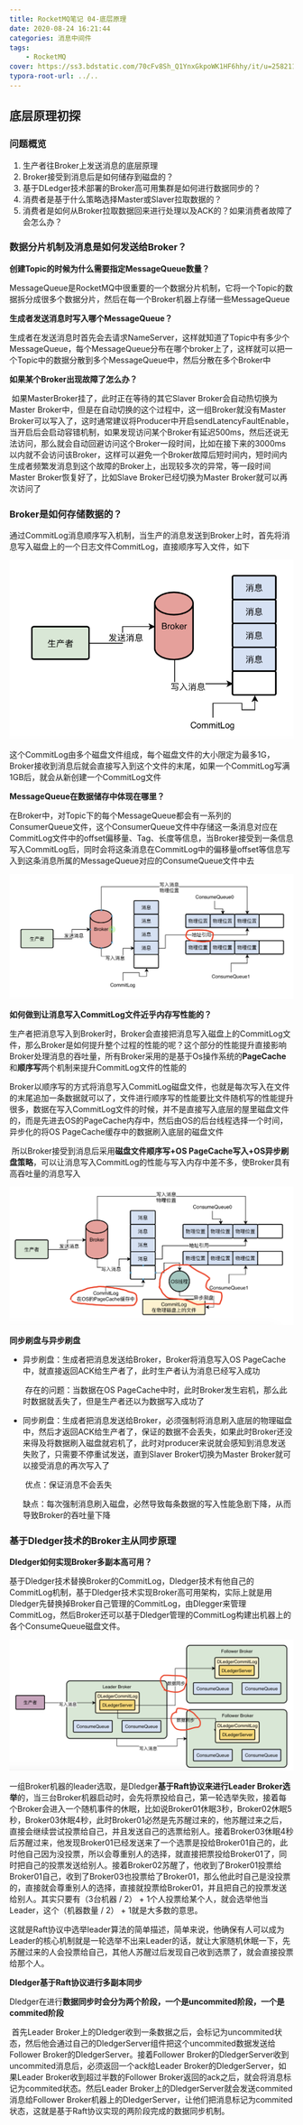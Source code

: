 ```yaml
---
title: RocketMQ笔记 04-底层原理
date: 2020-08-24 16:21:44
categories: 消息中间件
tags:
	- RocketMQ
cover: https://ss3.bdstatic.com/70cFv8Sh_Q1YnxGkpoWK1HF6hhy/it/u=2582113194,968310573&fm=26&gp=0.jpg
typora-root-url: ../..
---
```


## 底层原理初探

### 问题概览

1. 生产者往Broker上发送消息的底层原理
2. Broker接受到消息后是如何储存到磁盘的？
3. 基于DLedger技术部署的Broker高可用集群是如何进行数据同步的？
4. 消费者是基于什么策略选择Master或Slaver拉取数据的？
5. 消费者是如何从Broker拉取数据回来进行处理以及ACK的？如果消费者故障了会怎么办？

### 数据分片机制及消息是如何发送给Broker？

**创建Topic的时候为什么需要指定MessageQueue数量？**

​	MessageQueue是RocketMQ中很重要的一个数据分片机制，它将一个Topic的数据拆分成很多个数据分片，然后在每一个Broker机器上存储一些MessageQueue

**生成者发送消息时写入哪个MessageQueue？**

​	生成者在发送消息时首先会去请求NameServer，这样就知道了Topic中有多少个MessageQueue，每个MessageQueue分布在哪个broker上了，这样就可以把一个Topic中的数据分散到多个MessageQueue中，然后分散在多个Broker中

**如果某个Broker出现故障了怎么办？**

​	如果MasterBroker挂了，此时正在等待的其它Slaver Broker会自动热切换为Master Broker中，但是在自动切换的这个过程中，这一组Broker就没有Master Broker可以写入了，这时通常建议将Producer中开启sendLatencyFaultEnable，当开启后会启动容错机制，如果发现访问某个Broker有延迟500ms，然后还说无法访问，那么就会自动回避访问这个Broker一段时间，比如在接下来的3000ms以内就不会访问该Broker，这样可以避免一个Broker故障后短时间内，短时间内生成者频繁发消息到这个故障的Broker上，出现较多次的异常，等一段时间Master Broker恢复好了，比如Slave Broker已经切换为Master Broker就可以再次访问了



### Broker是如何存储数据的？

​	通过CommitLog消息顺序写入机制，当生产的消息发送到Broker上时，首先将消息写入磁盘上的一个日志文件CommitLog，直接顺序写入文件，如下

<img src="/images/commitLog.png" alt="CommitLog" style="zoom: 67%;" />

这个CommitLog由多个磁盘文件组成，每个磁盘文件的大小限定为最多1G，Broker接收到消息后就会直接写入到这个文件的末尾，如果一个CommitLog写满1GB后，就会从新创建一个CommitLog文件

**MessageQueue在数据储存中体现在哪里？**

​	在Broker中，对Topic下的每个MessageQueue都会有一系列的ConsumerQueue文件，这个ConsumerQueue文件中存储这一条消息对应在CommitLog文件中的offset偏移量、Tag、长度等信息，当Broker接受到一条信息写入CommitLog后，同时会将这条消息在CommitLog中的偏移量offset等信息写入到这条消息所属的MessageQueue对应的ConsumeQueue文件中去

<img src="/images/ConsumerQueue.png" alt="ConsumerQueue" style="zoom: 50%;" />



**如何做到让消息写入CommitLog文件近乎内存写性能的？**

​	生产者把消息写入到Broker时，Broker会直接把消息写入磁盘上的CommitLog文件，那么Broker是如何提升整个过程的性能的呢？这个部分的性能提升直接影响Broker处理消息的吞吐量，所有Broker采用的是基于Os操作系统的**PageCache**和**顺序写**两个机制来提升CommitLog文件的性能的

​	Broker以顺序写的方式将消息写入CommitLog磁盘文件，也就是每次写入在文件的末尾追加一条数据就可以了，文件进行顺序写的性能要比文件随机写的性能提升很多，数据在写入CommitLog文件的时候，并不是直接写入底层的屋里磁盘文件的，而是先进去OS的PageCache内存中，然后由OS的后台线程选择一个时间，异步化的将OS PageCache缓存中的数据刷入底层的磁盘文件

​	所以Broker接受到消息后采用**磁盘文件顺序写+OS PageCache写入+OS异步刷盘策略**，可以让消息写入CommitLog的性能与写入内存中差不多，使Broker具有高吞吐量的消息写入

<img src="/images/Broker%E5%86%99%E5%85%A5%E6%80%A7%E8%83%BD.png" alt="Broker写入性能" style="zoom:67%;" />



**同步刷盘与异步刷盘**

- 异步刷盘：生成者把消息发送给Broker，Broker将消息写入OS PageCache中，就直接返回ACK给生产者了，此时生产者认为消息已经写入成功

  ​	存在的问题：当数据在OS PageCache中时，此时Broker发生宕机，那么此时数据就丢失了，但是生产者还以为数据写入成功了

- 同步刷盘：生成者把消息发送给Broker，必须强制将消息刷入底层的物理磁盘中，然后才返回ACK给生产者了，保证的数据不会丢失，如果此时Broker还没来得及将数据刷入磁盘就宕机了，此时对producer来说就会感知到消息发送失败了，只需要不停重试发送，直到Slaver Broker切换为Master Broker就可以接受消息的再次写入了

  ​	优点：保证消息不会丢失

  ​	缺点：每次强制消息刷入磁盘，必然导致每条数据的写入性能急剧下降，从而导致Broker的吞吐量下降

  

### 基于Dledger技术的Broker主从同步原理

**Dledger如何实现Broker多副本高可用？**

​	基于Dledger技术替换Broker的CommitLog，Dledger技术有他自己的CommitLog机制，基于Dledger技术实现Broker高可用架构，实际上就是用Dledger先替换掉Broker自己管理的CommitLog，由Dlegger来管理CommitLog，然后Broker还可以基于Dledger管理的CommitLog构建出机器上的各个ConsumeQueue磁盘文件。

<img src="/images/Dledger.png" alt="Dledger" style="zoom:67%;" />

​	一组Broker机器的leader选取，是Dledger**基于Raft协议来进行Leader Broker选举**的，当三台Broker机器启动时，会先将票投给自己，第一轮选举失败，接着每个Broker会进入一个随机事件的休眠，比如说Broker01休眠3秒，Broker02休眠5秒，Broker03休眠4秒，此时Broker01必然是先苏醒过来的，他苏醒过来之后，直接会继续尝试投票给自己，并且发送自己的选票给别人。接着Broker03休眠4秒后苏醒过来，他发现Broker01已经发送来了一个选票是投给Broker01自己的，此时他自己因为没投票，所以会尊重别人的选择，就直接把票投给Broker01了，同时把自己的投票发送给别人。接着Broker02苏醒了，他收到了Broker01投票给Broker01自己，收到了Broker03也投票给了Broker01，那么他此时自己是没投票的，直接就会尊重别人的选择，直接就投票给Broker01，并且把自己的投票发送给别人。其实只要有（3台机器 / 2） + 1个人投票给某个人，就会选举他当Leader，这个（机器数量 / 2） + 1就是大多数的意思。

​	这就是Raft协议中选举leader算法的简单描述，简单来说，他确保有人可以成为Leader的核心机制就是一轮选举不出来Leader的话，就让大家随机休眠一下，先苏醒过来的人会投票给自己，其他人苏醒过后发现自己收到选票了，就会直接投票给那个人。



**Dledger基于Raft协议进行多副本同步**

​	Dledger在进行**数据同步时会分为两个阶段，一个是uncommited阶段，一个是commited阶段**

​	首先Leader Broker上的Dledger收到一条数据之后，会标记为uncommited状态，然后他会通过自己的DledgerServer组件把这个uncommited数据发送给Follower Broker的DledgerServer。接着Follower Broker的DledgerServer收到uncommited消息后，必须返回一个ack给Leader Broker的DledgerServer，如果Leader Broker收到超过半数的Follower Broker返回的ack之后，就会将消息标记为commited状态。然后Leader Broker上的DledgerServer就会发送commited消息给Follower Broker机器上的DledgerServer，让他们把消息标记为commited状态，这就是基于Raft协议实现的两阶段完成的数据同步机制。